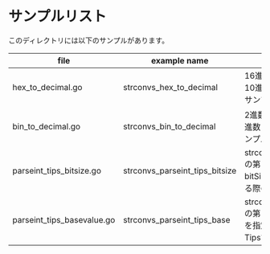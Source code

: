 # サンプルリスト

このディレクトリには以下のサンプルがあります。

|file|example name|note|
|----|------------|----|
|hex\_to\_decimal.go|strconvs\_hex\_to\_decimal|16進数文字列を10進数に変換するサンプルです.|
|bin\_to\_decimal.go|strconvs\_bin\_to\_decimal|2進数文字列を10進数に変換するサンプルです.|
|parseint\_tips\_bitsize.go|strconvs\_parseint\_tips\_bitsize|strconv.ParseInt() の第３引数 bitSize を指定する際のTipsです。|
|parseint\_tips\_basevalue.go|strconvs\_parseint\_tips\_base|strconv.ParseInt() の第２引数 base を指定する際のTipsです。|
